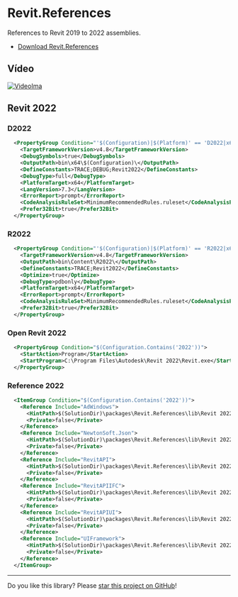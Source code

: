 # Revit.References

References to Revit 2019 to 2022 assemblies.

* [Download Revit.References](https://github.com/ricaun/OnBox.References/archive/refs/tags/v1.0.zip)

## Vídeo

[![VideoIma]][Video]

## Revit 2022

### D2022
``` xml
  <PropertyGroup Condition="'$(Configuration)|$(Platform)' == 'D2022|x64'">
    <TargetFrameworkVersion>v4.8</TargetFrameworkVersion>
    <DebugSymbols>true</DebugSymbols>
    <OutputPath>bin\x64\$(Configuration)\</OutputPath>
    <DefineConstants>TRACE;DEBUG;Revit2022</DefineConstants>
    <DebugType>full</DebugType>
    <PlatformTarget>x64</PlatformTarget>
    <LangVersion>7.3</LangVersion>
    <ErrorReport>prompt</ErrorReport>
    <CodeAnalysisRuleSet>MinimumRecommendedRules.ruleset</CodeAnalysisRuleSet>
    <Prefer32Bit>true</Prefer32Bit>
  </PropertyGroup>
```

### R2022
``` xml
  <PropertyGroup Condition="'$(Configuration)|$(Platform)' == 'R2022|x64'">
    <TargetFrameworkVersion>v4.8</TargetFrameworkVersion>
    <OutputPath>bin\Content\R2022\</OutputPath>
    <DefineConstants>TRACE;Revit2022</DefineConstants>
    <Optimize>true</Optimize>
    <DebugType>pdbonly</DebugType>
    <PlatformTarget>x64</PlatformTarget>
    <ErrorReport>prompt</ErrorReport>
    <CodeAnalysisRuleSet>MinimumRecommendedRules.ruleset</CodeAnalysisRuleSet>
    <Prefer32Bit>true</Prefer32Bit>
  </PropertyGroup>
```

### Open Revit 2022
``` xml
  <PropertyGroup Condition="$(Configuration.Contains('2022'))">
    <StartAction>Program</StartAction>
    <StartProgram>C:\Program Files\Autodesk\Revit 2022\Revit.exe</StartProgram>
  </PropertyGroup>
```

### Reference 2022
``` xml
  <ItemGroup Condition="$(Configuration.Contains('2022'))">
    <Reference Include="AdWindows">
      <HintPath>$(SolutionDir)\packages\Revit.References\lib\Revit 2022\AdWindows.dll</HintPath>
      <Private>false</Private>
    </Reference>
    <Reference Include="NewtonSoft.Json">
      <HintPath>$(SolutionDir)\packages\Revit.References\lib\Revit 2022\NewtonSoft.Json.dll</HintPath>
      <Private>false</Private>
    </Reference>
    <Reference Include="RevitAPI">
      <HintPath>$(SolutionDir)\packages\Revit.References\lib\Revit 2022\RevitAPI.dll</HintPath>
      <Private>false</Private>
    </Reference>
    <Reference Include="RevitAPIIFC">
      <HintPath>$(SolutionDir)\packages\Revit.References\lib\Revit 2022\RevitAPIIFC.dll</HintPath>
      <Private>false</Private>
    </Reference>
    <Reference Include="RevitAPIUI">
      <HintPath>$(SolutionDir)\packages\Revit.References\lib\Revit 2022\RevitAPIUI.dll</HintPath>
      <Private>false</Private>
    </Reference>
    <Reference Include="UIFramework">
      <HintPath>$(SolutionDir)\packages\Revit.References\lib\Revit 2022\UIFramework.dll</HintPath>
      <Private>false</Private>
    </Reference>
  </ItemGroup>
```

---


Do you like this library? Please [star this project on GitHub](https://github.com/ricaun/OnBox.References/stargazers)!

[Video]: https://youtu.be/DCWenLzVuss
[VideoIma]: https://img.youtube.com/vi/DCWenLzVuss/hqdefault.jpg
